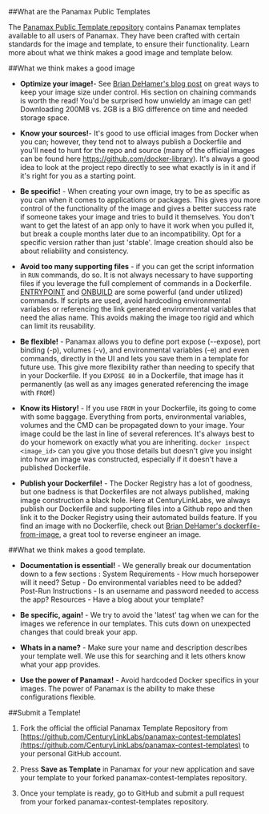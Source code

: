 ##What are the Panamax Public Templates

The [Panamax Public Template repository](https://github.com/CenturyLinkLabs/panamax-public-templates) contains Panamax templates available to all users of Panamax. They have been crafted with certain standards for the image and template, to ensure their functionality. Learn more about what we think makes a good image and template below.

##What we think makes a good image
* **Optimize your image!**- See <a href="http://www.centurylinklabs.com/optimizing-docker-images/">Brian DeHamer's blog post</a> on great ways to keep your image size under control. His section on chaining commands is worth the read! You'd be surprised how unwieldy an image can get! Downloading 200MB vs. 2GB is a BIG difference on time and needed storage space.

* **Know your sources!**- It's good to use official images from Docker when you can; however, they tend not to always publish a Dockerfile and you'll need to hunt for the repo and source (many of the official images can be found here <a href="https://github.com/docker-library">https://github.com/docker-library</a>). It's always a good idea to look at the project repo directly to see what exactly is in it and if it's right for you as a starting point.

* **Be specific!** - When creating your own image, try to be as specific as you can when it comes to applications or packages. This gives you more control of the functionality of the image and gives a better success rate if someone takes your image and tries to build it themselves. You don't want to get the latest of an app only to have it work when you pulled it, but break a couple months later due to an incompatibility. Opt for a specific version rather than just 'stable'. Image creation should also be about reliability and consistency.

* **Avoid too many supporting files** - if you can get the script information in `RUN` commands, do so. It is not always necessary to have supporting files if you leverage the full complement of commands in a Dockerfile. [ENTRYPOINT](https://docs.docker.com/reference/builder/#entrypoint) and [ONBUILD](https://docs.docker.com/reference/builder/#onbuild) are some powerful (and under utilized) commands. If scripts are used, avoid hardcoding environmental variables or referencing the link generated environmental variables that need the alias name. This avoids making the image too rigid and which can limit its reusability.

* **Be flexible!** - Panamax allows you to define port expose (--expose), port binding (-p), volumes (-v), and environmental variables (-e) and even commands, directly in the UI and lets you save them in a template for future use. This give more flexibility rather than needing to specify that in your Dockerfile. If you `EXPOSE 80` in a Dockerfile, that image has it permanently (as well as any images generated referencing the image with `FROM`!)

* **Know its History!** - If you use `FROM` in your Dockerfile, its going to come with some baggage. Everything from ports, environmental variables, volumes and the CMD can be propagated down to your image. Your image could be the last in line of several references. It's always best to do your homework on exactly what you are inheriting. `docker inspect <image_id>` can you give you those details but doesn't give you insight into how an image was constructed, especially if it doesn't have a published Dockerfile.

* **Publish your Dockerfile!** - The Docker Registry has a lot of goodness, but one badness is that Dockerfiles are not always published, making image construction a black hole. Here at CenturyLinkLabs, we always publish our Dockerfile and supporting files into a Github repo and then link it to the Docker Registry using their automated builds feature. If you find an image with no Dockerfile, check out [Brian DeHamer's dockerfile-from-image](https://registry.hub.docker.com/u/centurylink/dockerfile-from-image/), a great tool to reverse engineer an image.</li>

##What we think makes a good template.

* **Documentation is essential!** - We generally break our documentation down to a few sections : System Requirements - How much horsepower will it need? Setup - Do environmental variables need to be added? Post-Run Instructions - Is an username and password needed to access the app? Resources - Have a blog about your template?

* **Be specific, again!** - We try to avoid the 'latest' tag when we can for the images we reference in our templates. This cuts down on unexpected changes that could break your app.

* **Whats in a name?** - Make sure your name and description describes your template well. We use this for searching and it lets others know what your app provides.

* **Use the power of Panamax!** - Avoid hardcoded Docker specifics in your images. The power of Panamax is the ability to make these configurations flexible.

##Submit a Template!
1. Fork the official the official Panamax Template Repository from [https://github.com/CenturyLinkLabs/panamax-contest-templates](https://github.com/CenturyLinkLabs/panamax-contest-templates) to your personal GitHub account.

2. Press **Save as Template** in Panamax for your new application and save your template to your forked panamax-contest-templates repository.

3. Once your template is ready, go to GitHub and submit a pull request from your forked panamax-contest-templates repository.